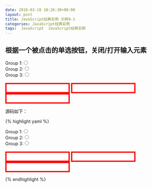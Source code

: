 ```yaml
---
date: 2016-03-18 10:26:30+00:00
layout: post
title: JavaScript经典实例 示例9-1
categories: JavaScript经典实例
tags:  JavaScript  JavaScript经典实例
---
```


根据一个被点击的单选按钮，关闭/打开输入元素
----------------

<html>
<head>
<title>Redio Click Pick</title>

<style>
:enabled{
    border: 4px solid #ff0000;
    padding: 5px 5px 5px 15px;
}

:disabled{
    border: 2px solid #cccccc;
}
</style>
<script>

window.onload = function(){
    
    //首先，关闭所有的输入字段
    document.forms[0].elements["intext"].disabled = true;
    document.forms[0].elements["intext2"].disabled = true;
    document.forms[0].elements["intext3"].disabled = true;
    
    //接下来，给单选按钮附加一个事件处理程序
    var radios = document.forms[0].elements["group1"];
    for( var i = 0; i < radios.length; i++){
        radios[i].onclick = radioClicked;
    }
}

function radioClicked(){
    
    //找到点击了哪个单选按钮
    //关闭/打开响应的输入元素
    switch(this.value){
        case "one":
            document.forms[0].elements["intext"].disabled = false;
            document.forms[0].elements["intext2"].disabled = true;
            document.forms[0].elements["intext3"].disabled = true;
            break;
        case "two":
            document.forms[0].elements["intext"].disabled = true;
            document.forms[0].elements["intext2"].disabled = false;
            document.forms[0].elements["intext3"].disabled = true;
            break;
        case "three":
            document.forms[0].elements["intext"].disabled = true;
            document.forms[0].elements["intext2"].disabled = true;
            document.forms[0].elements["intext3"].disabled = false;
            break;
    }
}

</script>
</head>
<body>
<form id="picker">
Group 1:<input type="radio" name="group1" value="one"/><br />
Group 2:<input type="radio" name="group1" value="two"/><br />
Group 3:<input type="radio" name="group1" value="three"/><br />
<br />
<input type="text" id="intext" />
<input type="text" id="intext2" />
<input type="text" id="intext3" />
</form>
</body>
</html>

源码如下：

{% highlight yaml %} 
<html>
<head>
<title>Redio Click Pick</title>

<style>
:enabled{
    border: 4px solid #ff0000;
    padding: 5px 5px 5px 15px;
}

:disabled{
    border: 2px solid #cccccc;
}
</style>
<script>

window.onload = function(){
    
    //首先，关闭所有的输入字段
    document.forms[0].elements["intext"].disabled = true;
    document.forms[0].elements["intext2"].disabled = true;
    document.forms[0].elements["intext3"].disabled = true;
    
    //接下来，给单选按钮附加一个事件处理程序
    var radios = document.forms[0].elements["group1"];
    for( var i = 0; i < radios.length; i++){
        radios[i].onclick = radioClicked;
    }
}

function radioClicked(){
    
    //找到点击了哪个单选按钮
    //关闭/打开响应的输入元素
    switch(this.value){
        case "one":
            document.forms[0].elements["intext"].disabled = false;
            document.forms[0].elements["intext2"].disabled = true;
            document.forms[0].elements["intext3"].disabled = true;
            break;
        case "two":
            document.forms[0].elements["intext"].disabled = true;
            document.forms[0].elements["intext2"].disabled = false;
            document.forms[0].elements["intext3"].disabled = true;
            break;
        case "three":
            document.forms[0].elements["intext"].disabled = true;
            document.forms[0].elements["intext2"].disabled = true;
            document.forms[0].elements["intext3"].disabled = false;
            break;
    }
}

</script>
</head>
<body>
<form id="picker">
Group 1:<input type="radio" name="group1" value="one"/><br />
Group 2:<input type="radio" name="group1" value="two"/><br />
Group 3:<input type="radio" name="group1" value="three"/><br />
<br />
<input type="text" id="intext" />
<input type="text" id="intext2" />
<input type="text" id="intext3" />
</form>
</body>
</html>
{% endhighlight %}
